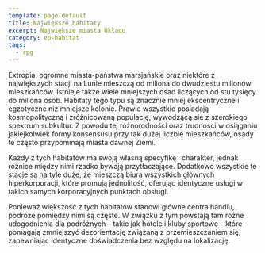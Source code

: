 ```yaml
---
template: page-default
title: Największe habitaty
excerpt: Największe miasta Układu
category: ep-habitat
tags: 
  - rpg
---
```

Extropia, ogromne miasta-państwa marsjańskie oraz niektóre z największych stacji na Lunie mieszczą od miliona do dwudziestu milionów mieszkańców. Istnieje także wiele mniejszych osad liczących od stu tysięcy do miliona osób. Habitaty tego typu są znacznie mniej ekscentryczne i egzotyczne niż mniejsze kolonie. Prawie wszystkie posiadają kosmopolityczną i zróżnicowaną populację, wywodzącą się z szerokiego spektrum subkultur. Z powodu tej różnorodności oraz trudności w osiąganiu jakiejkolwiek formy konsensusu przy tak dużej liczbie mieszkańców, osady te często przypominają miasta dawnej Ziemi.

Każdy z tych habitatów ma swoją własną specyfikę i charakter, jednak różnice między nimi rzadko bywają przytłaczające. Dodatkowo wszystkie te stacje są na tyle duże, że mieszczą biura wszystkich głównych hiperkorporacji, które promują jednolitość, oferując identyczne usługi w takich samych korporacyjnych punktach obsługi.

Ponieważ większość z tych habitatów stanowi główne centra handlu, podróże pomiędzy nimi są częste. W związku z tym powstają tam różne udogodnienia dla podróżnych – takie jak hotele i kluby sportowe – które pomagają zmniejszyć dezorientację związaną z przemieszczaniem się, zapewniając identyczne doświadczenia bez względu na lokalizację.